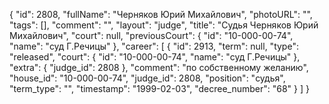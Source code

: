 {
    "id": 2808,
    "fullName": "Черняков Юрий Михайлович",
    "photoURL": "",
    "tags": [],
    "comment": "",
    "layout": "judge",
    "title": "Судья Черняков Юрий Михайлович",
    "court": null,
    "previousCourt": {
        "id": "10-000-00-74",
        "name": "суд Г.Речицы"
    },
    "career": [
        {
            "id": 2913,
            "term": null,
            "type": "released",
            "court": {
                "id": "10-000-00-74",
                "name": "суд Г.Речицы"
            },
            "extra": {
                "judge_id": 2808
            },
            "comment": "по собственному желанию",
            "house_id": "10-000-00-74",
            "judge_id": 2808,
            "position": "судья",
            "term_type": "",
            "timestamp": "1999-02-03",
            "decree_number": "68"
        }
    ]
}